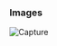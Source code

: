 
### Images
![Capture](https://user-images.githubusercontent.com/97055625/170676195-9ecd9a9e-fc67-43f0-8fd4-5b208d515e44.PNG)


